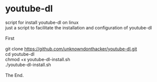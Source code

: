 # youtube-dl
script for install youtube-dl on linux \
just a script to facilitate the installation and configuration of youtube-dl \
\
First \
\
git clone https://github.com/unknowndonthacker/youtube-dl.git \
cd youtube-dl \
chmod +x youtube-dl-install.sh \
./youtube-dl-install.sh \
\
The End.
